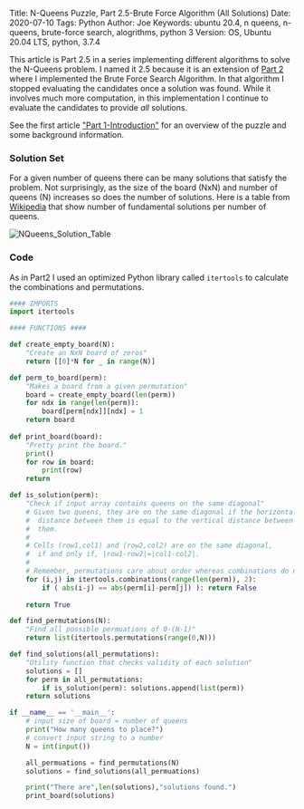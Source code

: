 Title: N-Queens Puzzle, Part 2.5-Brute Force Algorithm (All Solutions)
Date: 2020-07-10
Tags: Python
Author: Joe
Keywords: ubuntu 20.4, n queens, n-queens, brute-force search, alogrithms, python 3
Version: OS, Ubuntu 20.04 LTS, python, 3.7.4

This article is Part 2.5 in a series implementing different algorithms to solve the N-Queens problem. I named it 2.5 because it is an extension of [Part 2](n-queens-puzzle-part-2-brute-force-algorithm.html) where I implemented the Brute Force Search Algorithm. In that algorithm I stopped evaluating the candidates once a solution was found. While it involves much more computation, in this implementation I continue to evaluate the candidates to provide *all* solutions. 

See the first article ["Part 1-Introduction"](n-queens-puzzle-part-1-introduction.html) for an overview of the puzzle and some background information.

### Solution Set

For a given number of queens there can be many solutions that satisfy the problem. Not surprisingly, as the size of the board (NxN) and number of queens (N) increases so does the number of solutions. Here is a table from [Wikipedia](https://en.wikipedia.org/wiki/Eight_queens_puzzle#Counting_solutions) that show number of fundamental solutions per number of queens. 

![NQueens_Solution_Table](/mnt/DataDrive/Blog/content/images/2020/NQueens_2-01.png)

### Code

As in Part2 I used an optimized Python library called `itertools` to calculate the combinations and permutations. 

```python
#### IMPORTS
import itertools

#### FUNCTIONS ####

def create_empty_board(N):
    "Create an NxN board of zeros"
    return [[0]*N for _ in range(N)] 

def perm_to_board(perm):
    "Makes a board from a given permutation"
    board = create_empty_board(len(perm))
    for ndx in range(len(perm)):
        board[perm[ndx]][ndx] = 1
    return board
    
def print_board(board):
    "Pretty print the board."
    print()
    for row in board:
        print(row)
    return

def is_solution(perm):
    "Check if input array contains queens on the same diagonal"
    # Given two queens, they are on the same diagonal if the horizontal
    #  distance between them is equal to the vertical distance between
    #  them.
    #
    # Cells (row1,col1) and (row2,col2) are on the same diagonal, 
    #  if and only if, |row1-row2|=|col1-col2|. 
    #
    # Remember, permutations care about order whereas combinations do not
    for (i,j) in itertools.combinations(range(len(perm)), 2):
        if ( abs(i-j) == abs(perm[i]-perm[j]) ): return False
        
    return True

def find_permutations(N):
    "Find all possible permuations of 0-(N-1)"
    return list(itertools.permutations(range(0,N)))

def find_solutions(all_permutations):
    "Utility function that checks validity of each solution"
    solutions = []
    for perm in all_permutations:
        if is_solution(perm): solutions.append(list(perm))
    return solutions

if __name__ == '__main__':
    # input size of board = number of queens
    print("How many queens to place?")
    # convert input string to a number
    N = int(input()) 

    all_permuations = find_permutations(N)
    solutions = find_solutions(all_permuations)

    print("There are",len(solutions),"solutions found.")
    print_board(solutions)
```
